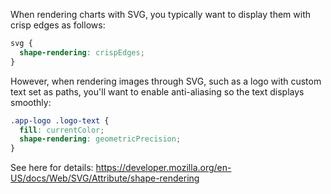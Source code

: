 When rendering charts with SVG, you typically want to display them with crisp edges as follows:

```css
svg {
  shape-rendering: crispEdges;
}
```

However, when rendering images through SVG, such as a logo with custom text set as paths, you'll want to enable anti-aliasing so the text displays smoothly:

```css
.app-logo .logo-text {
  fill: currentColor;
  shape-rendering: geometricPrecision;
}
```

See here for details: https://developer.mozilla.org/en-US/docs/Web/SVG/Attribute/shape-rendering
